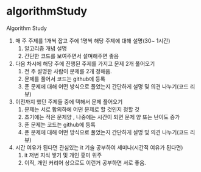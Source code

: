 # algorithmStudy
Algorithm Study


1. 매 주 주제를 1개씩 잡고 주에 1명씩 해당 주제에 대해 설명(30~ 1시간)
    1. 알고리즘 개념 설명
    2. 간단한 코드를 보여주면서 설며해주면 좋음
2. 다음 차시에 해당 주에 진행된 주제를 가지고 문제 2개 풀어오기
    1. 전 주 설명한 사람이 문제를 2개 정해옴.
    2. 문제를 풀어서 코드는 github에 등록
    3. 푼 문제에 대해 어떤 방식으로 풀었는지 간단하게 설명 및 의견 나누기(코드 리뷰)
3. 이전까지 했던 주제들 중에 택해서 문제 풀어오기
    1. 문제는 서로 합의하에 어떤 문제로 할 것인지 정할 것
    2. 초기에는 적은 문제양 , 나중에는 시간이 되면 문제 양 또는 난이도 증가
    3. 푼 문제는 코드는 github에 등록
    4. 푼 문제에 대해 어떤 방식으로 풀었는지 간단하게 설명 및 의견 나누기(코드 리뷰)
4. 시간 여유가 된다면 관심있는 it 기술 공부하여 세미나(시간적 여유가 된다면)
    1. it 저변 지식 쌓기 및 개인 흥미 위주
    2. 이직, 개인 커리어 상으로도 이런거 공부하면 서로 좋음.
